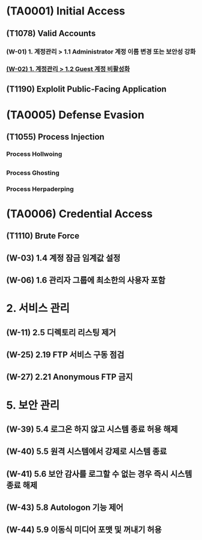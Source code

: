 # (TA0001) Initial Access
## (T1078) Valid Accounts
### (W-01) 1. 계정관리 > 1.1 Administrator 계정 이름 변경 또는 보안성 강화
### [(W-02) 1. 계정관리 >  1.2 Guest 계정 비활성화](w-02.md)
## (T1190) Explolit Public-Facing Application

# (TA0005) Defense Evasion
## (T1055) Process Injection
### Process Hollwoing
## 
### Process Ghosting
### Process Herpaderping

# (TA0006) Credential Access
## (T1110) Brute Force


## (W-03) 1.4 계정 잠금 임계값 설정
## (W-06) 1.6 관리자 그룹에 최소한의 사용자 포함

# 2. 서비스 관리
## (W-11) 2.5 디렉토리 리스팅 제거
## (W-25) 2.19 FTP 서비스 구동 점검
## (W-27) 2.21 Anonymous FTP 금지

# 5. 보안 관리
## (W-39) 5.4 로그온 하지 않고 시스템 종료 허용 해제
## (W-40) 5.5 원격 시스템에서 강제로 시스템 종료
## (W-41) 5.6 보안 감사를 로그할 수 없는 경우 즉시 시스템 종료 해제
## (W-43) 5.8 Autologon 기능 제어
## (W-44) 5.9 이동식 미디어 포맷 및 꺼내기 허용

